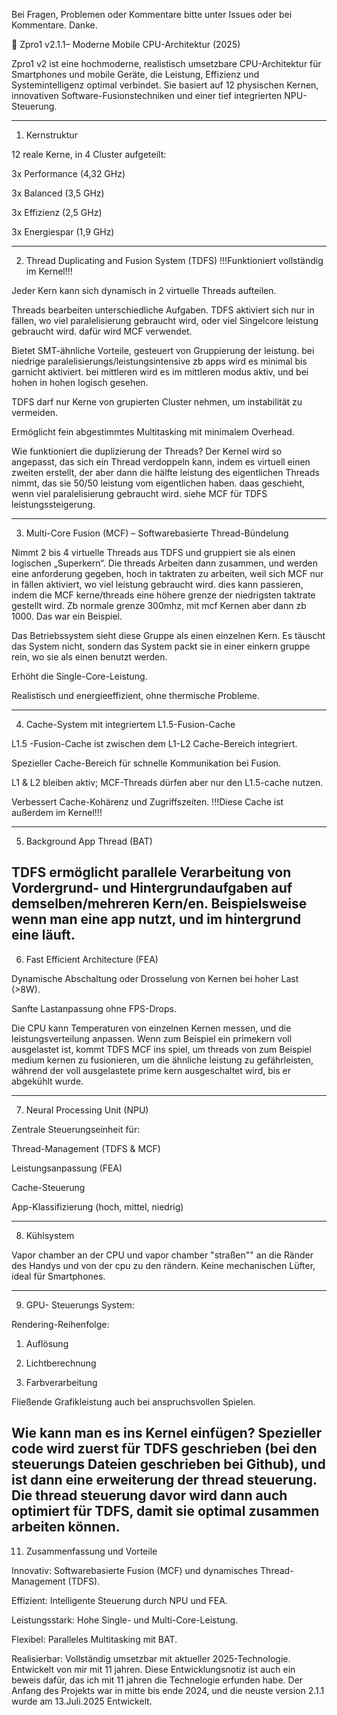 Bei Fragen, Problemen oder Kommentare bitte unter Issues oder bei Kommentare. Danke.

🔷 Zpro1 v2.1.1– Moderne Mobile CPU-Architektur (2025)

Zpro1 v2 ist eine hochmoderne, realistisch umsetzbare CPU-Architektur für Smartphones und mobile Geräte, die Leistung, Effizienz und Systemintelligenz optimal verbindet. Sie basiert auf 12 physischen Kernen, innovativen Software-Fusionstechniken und einer tief integrierten NPU-Steuerung.


---

1. Kernstruktur

12 reale Kerne, in 4 Cluster aufgeteilt:

3x Performance (4,32 GHz)

3x Balanced (3,5 GHz)

3x Effizienz (2,5 GHz)

3x Energiespar (1,9 GHz)



---

2. Thread Duplicating and Fusion System (TDFS)
!!!Funktioniert vollständig im Kernel!!!

Jeder Kern kann sich dynamisch in 2 virtuelle Threads aufteilen.

Threads bearbeiten unterschiedliche Aufgaben. TDFS aktiviert sich nur in fällen, wo viel paralelisierung gebraucht wird, oder viel Singelcore leistung gebraucht wird. dafür wird MCF verwendet.

Bietet SMT-ähnliche Vorteile, gesteuert von Gruppierung der leistung. bei niedrige paralelisierungs/leistungsintensive zb apps wird es minimal bis garnicht aktiviert. bei mittleren wird es im mittleren modus aktiv, und bei hohen in hohen logisch gesehen.

TDFS darf nur Kerne von grupierten Cluster nehmen, um instabilität zu vermeiden.

Ermöglicht fein abgestimmtes Multitasking mit minimalem Overhead.

Wie funktioniert die duplizierung der Threads?
Der Kernel wird so angepasst, das sich ein Thread verdoppeln kann, indem es virtuell einen zweiten erstellt, der aber dann die hälfte leistung des eigentlichen Threads nimmt, das sie 50/50 leistung vom eigentlichen haben. daas geschieht, wenn viel paralelisierung gebraucht wird. siehe MCF für TDFS leistungssteigerung.



---

3. Multi-Core Fusion (MCF) – Softwarebasierte Thread-Bündelung

Nimmt 2 bis 4 virtuelle Threads aus TDFS und gruppiert sie als einen logischen „Superkern“. Die threads Arbeiten dann zusammen, und werden eine anforderung gegeben, hoch in taktraten zu arbeiten, weil sich MCF nur in fällen aktiviert, wo viel leistung gebraucht wird. dies kann passieren, indem die MCF kerne/threads eine höhere grenze der niedrigsten taktrate gestellt wird. Zb normale grenze 300mhz, mit mcf Kernen aber dann zb 1000. Das war ein Beispiel.

Das Betriebssystem sieht diese Gruppe als einen einzelnen Kern. Es täuscht das System nicht, sondern das System packt sie in einer einkern gruppe rein, wo sie als einen benutzt werden.

Erhöht die Single-Core-Leistung.

Realistisch und energieeffizient, ohne thermische Probleme.



---

4. Cache-System mit integriertem L1.5-Fusion-Cache

L1.5 -Fusion-Cache ist zwischen dem L1-L2 Cache-Bereich integriert.

Spezieller Cache-Bereich für schnelle Kommunikation bei Fusion.

L1 & L2 bleiben aktiv; MCF-Threads dürfen aber nur den L1.5-cache nutzen.

Verbessert Cache-Kohärenz und Zugriffszeiten.
!!!Diese Cache ist außerdem im Kernel!!!



---

5. Background App Thread (BAT)

TDFS ermöglicht parallele Verarbeitung von Vordergrund- und Hintergrundaufgaben auf demselben/mehreren Kern/en. Beispielsweise wenn man eine app nutzt, und im hintergrund eine läuft.
---

6. Fast Efficient Architecture (FEA)

Dynamische Abschaltung oder Drosselung von Kernen bei hoher Last (>8W).

Sanfte Lastanpassung ohne FPS-Drops.

Die CPU kann Temperaturen von einzelnen Kernen messen, und die leistungsverteilung anpassen. Wenn zum Beispiel ein primekern voll ausgelastet ist, kommt TDFS MCF ins spiel, um threads von zum Beispiel medium kernen zu fusionieren, um die ähnliche leistung zu gefährleisten, während der voll ausgelastete prime kern ausgeschaltet wird, bis er abgekühlt wurde.



---

7. Neural Processing Unit (NPU)

Zentrale Steuerungseinheit für:

Thread-Management (TDFS & MCF)

Leistungsanpassung (FEA)

Cache-Steuerung

App-Klassifizierung (hoch, mittel, niedrig)



---

8. Kühlsystem

Vapor chamber an der CPU und vapor chamber "straßen"" an die Ränder des Handys und von der cpu zu den rändern. 
Keine mechanischen Lüfter, ideal für Smartphones.



---

9. GPU- Steuerungs System:

Rendering-Reihenfolge:

1. Auflösung


2. Lichtberechnung


3. Farbverarbeitung



Fließende Grafikleistung auch bei anspruchsvollen Spielen.






Wie kann man es ins Kernel einfügen? 
Spezieller code wird zuerst für TDFS geschrieben (bei den steuerungs Dateien geschrieben bei Github), und ist dann eine erweiterung der thread steuerung. Die thread steuerung davor wird dann auch optimiert für TDFS, damit sie optimal zusammen arbeiten können.
---

11. Zusammenfassung und Vorteile

Innovativ: Softwarebasierte Fusion (MCF) und dynamisches Thread-Management (TDFS).

Effizient: Intelligente Steuerung durch NPU und FEA.

Leistungsstark: Hohe Single- und Multi-Core-Leistung.

Flexibel: Paralleles Multitasking mit BAT.

Realisierbar: Vollständig umsetzbar mit aktueller 2025-Technologie.
Entwickelt von mir mit 11 jahren.
Diese Entwicklungsnotiz ist auch ein beweis dafür, das ich mit 11 jahren die Technelogie erfunden habe. Der Anfang des Projekts war in mitte bis ende 2024, und die neuste version 2.1.1 wurde am 13.Juli.2025 Entwickelt.
